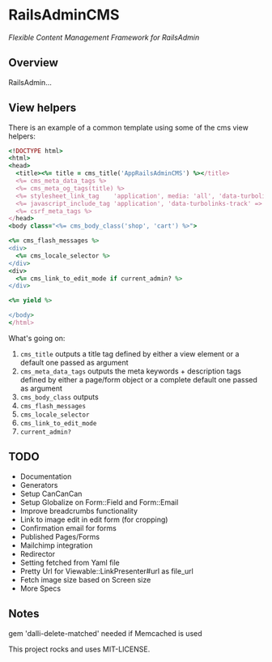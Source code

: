 # RailsAdminCMS

*Flexible Content Management Framework for RailsAdmin*

## Overview

RailsAdmin...

## View helpers

There is an example of a common template using some of the cms view helpers:

```ruby
<!DOCTYPE html>
<html>
<head>
  <title><%= title = cms_title('AppRailsAdminCMS') %></title>
  <%= cms_meta_data_tags %>
  <%= cms_meta_og_tags(title) %>
  <%= stylesheet_link_tag    'application', media: 'all', 'data-turbolinks-track' => true %>
  <%= javascript_include_tag 'application', 'data-turbolinks-track' => true %>
  <%= csrf_meta_tags %>
</head>
<body class="<%= cms_body_class('shop', 'cart') %>">

<%= cms_flash_messages %>
<div>
  <%= cms_locale_selector %>
</div>
<div>
  <%= cms_link_to_edit_mode if current_admin? %>
</div>

<%= yield %>

</body>
</html>
```

What's going on:

1. `cms_title` outputs a title tag defined by either a view element or a default one passed as argument
1. `cms_meta_data_tags` outputs the meta keywords + description tags defined by either a page/form object or a complete default one passed as argument
1. `cms_body_class` outputs 
1. `cms_flash_messages`
1. `cms_locale_selector`
1. `cms_link_to_edit_mode`
1. `current_admin?`

## TODO

* Documentation
* Generators
* Setup CanCanCan
* Setup Globalize on Form::Field and Form::Email
* Improve breadcrumbs functionality
* Link to image edit in edit form (for cropping)
* Confirmation email for forms
* Published Pages/Forms
* Mailchimp integration
* Redirector
* Setting fetched from Yaml file
* Pretty Url for Viewable::LinkPresenter#url as file_url
* Fetch image size based on Screen size
* More Specs

## Notes

gem 'dalli-delete-matched' needed if Memcached is used


This project rocks and uses MIT-LICENSE.

